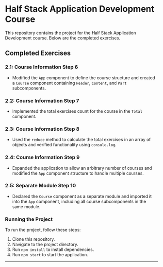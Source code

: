 # Half Stack Application Development Course

This repository contains the project for the Half Stack Application Development course. Below are the completed exercises.

## Completed Exercises

### 2.1: Course Information Step 6

- Modified the `App` component to define the course structure and created a `Course` component containing `Header`, `Content`, and `Part` subcomponents.

### 2.2: Course Information Step 7

- Implemented the total exercises count for the course in the `Total` component.

### 2.3: Course Information Step 8

- Used the `reduce` method to calculate the total exercises in an array of objects and verified functionality using `console.log`.

### 2.4: Course Information Step 9

- Expanded the application to allow an arbitrary number of courses and modified the `App` component structure to handle multiple courses.

### 2.5: Separate Module Step 10

- Declared the `Course` component as a separate module and imported it into the `App` component, including all course subcomponents in the same module.

### Running the Project

To run the project, follow these steps:

1. Clone this repository.
2. Navigate to the project directory.
3. Run `npm install` to install dependencies.
4. Run `npm start` to start the application.

---

